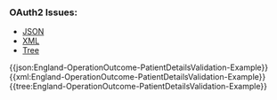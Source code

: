 ### OAuth2 Issues: 

<div class="nhsd-!t-margin-bottom-6">
  <ul class="nav nav-tabs" role="tablist">
        <li role="presentation" class="active">
            <a href="#JSON" role="tab" data-toggle="tab">JSON</a>
        </li>
         <li role="presentation">
            <a href="#XML" role="tab" data-toggle="tab">XML</a>
        </li>
        <li role="presentation">
            <a href="#Tree" role="tab" data-toggle="tab">Tree</a>
        </li>
  </ul>
    
  <div class="tab-content snippet">
    <div id="JSON" role="tabpanel" class="tab-pane active">
{{json:England-OperationOutcome-PatientDetailsValidation-Example}}
    </div>
    <div id="XML" role="tabpanel" class="tab-pane">
{{xml:England-OperationOutcome-PatientDetailsValidation-Example}}
    </div>
    <div id="Tree" role="tabpanel" class="tab-pane">
{{tree:England-OperationOutcome-PatientDetailsValidation-Example}}
    </div>
  </div>
</div>

